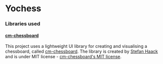 # Yochess

### Libraries used

#### [cm-chessboard]

This project uses a lightweight UI library for creating and visualising a chessboard, called [cm-chessboard].
The library is created by [Stefan Haack] and is under MIT license - [cm-chessboard's MIT license].

[cm-chessboard]: https://github.com/shaack/cm-chessboard
[Stefan Haack]: https://github.com/shaack
[cm-chessboard's MIT license]: https://github.com/shaack/cm-chessboard/blob/master/LICENSE

